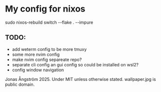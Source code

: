 # My config for nixos
sudo nixos-rebuild switch --flake . --impure

## TODO:
- add weterm config to be more tmuxy
- some more nvim config
- make nvim config separeate repo?
- separate cli config an gui config so could be installed on wsl2?
- config window navigation

Jonas Ångström 2025. Under MIT  unless otherwise stated. wallpaper.jpg is public domain.
